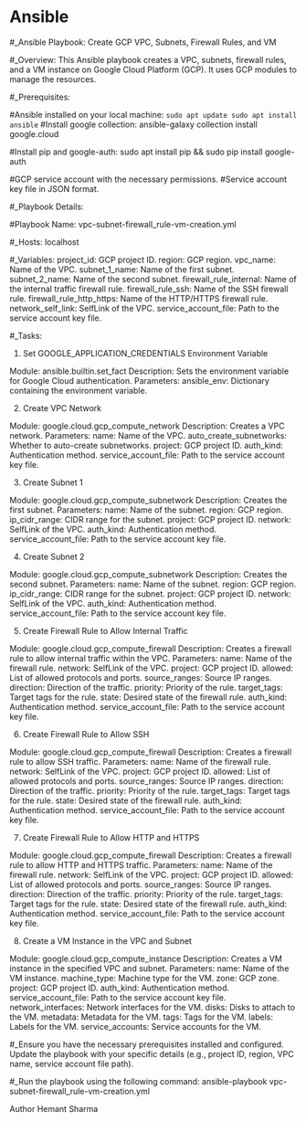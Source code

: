 # Ansible

#_Ansible Playbook: Create GCP VPC, Subnets, Firewall Rules, and VM

#_Overview:
This Ansible playbook creates a VPC, subnets, firewall rules, and a VM instance on Google Cloud Platform (GCP). It uses GCP modules to manage the resources.

#_Prerequisites:

#Ansible installed on your local machine:
`
sudo apt update
sudo apt install ansible
`
#Install google collection:
ansible-galaxy collection install google.cloud

#Install pip and google-auth:
sudo apt install pip && sudo pip install google-auth

#GCP service account with the necessary permissions.
#Service account key file in JSON format.

#_Playbook Details:

#Playbook Name:
vpc-subnet-firewall_rule-vm-creation.yml

#_Hosts:
localhost


#_Variables:
project_id: GCP project ID.
region: GCP region.
vpc_name: Name of the VPC.
subnet_1_name: Name of the first subnet.
subnet_2_name: Name of the second subnet.
firewall_rule_internal: Name of the internal traffic firewall rule.
firewall_rule_ssh: Name of the SSH firewall rule.
firewall_rule_http_https: Name of the HTTP/HTTPS firewall rule.
network_self_link: SelfLink of the VPC.
service_account_file: Path to the service account key file.


#_Tasks:


1. Set GOOGLE_APPLICATION_CREDENTIALS Environment Variable

Module: ansible.builtin.set_fact
Description: Sets the environment variable for Google Cloud authentication.
Parameters:
ansible_env: Dictionary containing the environment variable.

2. Create VPC Network

Module: google.cloud.gcp_compute_network
Description: Creates a VPC network.
Parameters:
name: Name of the VPC.
auto_create_subnetworks: Whether to auto-create subnetworks.
project: GCP project ID.
auth_kind: Authentication method.
service_account_file: Path to the service account key file.

3. Create Subnet 1

Module: google.cloud.gcp_compute_subnetwork
Description: Creates the first subnet.
Parameters:
name: Name of the subnet.
region: GCP region.
ip_cidr_range: CIDR range for the subnet.
project: GCP project ID.
network: SelfLink of the VPC.
auth_kind: Authentication method.
service_account_file: Path to the service account key file.

4. Create Subnet 2

Module: google.cloud.gcp_compute_subnetwork
Description: Creates the second subnet.
Parameters:
name: Name of the subnet.
region: GCP region.
ip_cidr_range: CIDR range for the subnet.
project: GCP project ID.
network: SelfLink of the VPC.
auth_kind: Authentication method.
service_account_file: Path to the service account key file.

5. Create Firewall Rule to Allow Internal Traffic

Module: google.cloud.gcp_compute_firewall
Description: Creates a firewall rule to allow internal traffic within the VPC.
Parameters:
name: Name of the firewall rule.
network: SelfLink of the VPC.
project: GCP project ID.
allowed: List of allowed protocols and ports.
source_ranges: Source IP ranges.
direction: Direction of the traffic.
priority: Priority of the rule.
target_tags: Target tags for the rule.
state: Desired state of the firewall rule.
auth_kind: Authentication method.
service_account_file: Path to the service account key file.

6. Create Firewall Rule to Allow SSH

Module: google.cloud.gcp_compute_firewall
Description: Creates a firewall rule to allow SSH traffic.
Parameters:
name: Name of the firewall rule.
network: SelfLink of the VPC.
project: GCP project ID.
allowed: List of allowed protocols and ports.
source_ranges: Source IP ranges.
direction: Direction of the traffic.
priority: Priority of the rule.
target_tags: Target tags for the rule.
state: Desired state of the firewall rule.
auth_kind: Authentication method.
service_account_file: Path to the service account key file.

7. Create Firewall Rule to Allow HTTP and HTTPS

Module: google.cloud.gcp_compute_firewall
Description: Creates a firewall rule to allow HTTP and HTTPS traffic.
Parameters:
name: Name of the firewall rule.
network: SelfLink of the VPC.
project: GCP project ID.
allowed: List of allowed protocols and ports.
source_ranges: Source IP ranges.
direction: Direction of the traffic.
priority: Priority of the rule.
target_tags: Target tags for the rule.
state: Desired state of the firewall rule.
auth_kind: Authentication method.
service_account_file: Path to the service account key file.

8. Create a VM Instance in the VPC and Subnet

Module: google.cloud.gcp_compute_instance
Description: Creates a VM instance in the specified VPC and subnet.
Parameters:
name: Name of the VM instance.
machine_type: Machine type for the VM.
zone: GCP zone.
project: GCP project ID.
auth_kind: Authentication method.
service_account_file: Path to the service account key file.
network_interfaces: Network interfaces for the VM.
disks: Disks to attach to the VM.
metadata: Metadata for the VM.
tags: Tags for the VM.
labels: Labels for the VM.
service_accounts: Service accounts for the VM.


#_Ensure you have the necessary prerequisites installed and configured.
Update the playbook with your specific details (e.g., project ID, region, VPC name, service account file path).


#_Run the playbook using the following command:
ansible-playbook vpc-subnet-firewall_rule-vm-creation.yml


Author
Hemant Sharma
